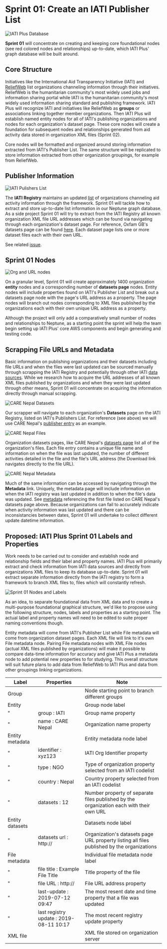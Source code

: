 # Sprint 01: Create an IATI Publisher List

![IATI Plus Database](https://github.com/Humanitarian-AI/IATIPlus/blob/main/Media/IATIPlus_sprints.png)

**Sprint 01** will concentrate on creating and keeping core foundational nodes (see red colored nodes and relationships) up-to-date, which IATI Plus' graph database will be built around.

## Core Structure

Initiatives like the International Aid Transparency Initiative (IATI) and [ReliefWeb](https://reliefweb.int/organization/acmad) list organizations channeling information through their initiatives. ReliefWeb is the humanitarian community's most widely used jobs and information sharing portal while IATI is the humanitarian community's most widely used information sharing standard and publishing framework. IATI Plus will recognize IATI and initiatives like ReliefWeb as **groups** or associations linking together member organizations. Then IATI Plus will establish named entity nodes for all of IATI's publishing organizations and nodes for each organization's dataset page. These core nodes will create a foundation for subsequent nodes and relationships generated from aid activity data stored in organization XML files (Sprint 02).

Core nodes will be formatted and organized around storing information extracted from IATI's Publisher List. The same structure will be replicated to store information extracted from other organization groupings, for example from ReliefWeb.

## Publisher Information

![IATI Pulishers List](https://github.com/Humanitarian-AI/IATIPlus/blob/main/Media/Publishers_List.png)

The **IATI Registry** maintains an updated [list](https://www.iatiregistry.org/publisher/) of organizations channeling aid activity information through the framework. Sprint 01 will tackle how to extract and store up-to-date list information in our Neptune graph database. As a side project Sprint 01 will try to extract from the IATI Registry all known organization XML file URL addresses which can be found via navigating through each organization's dataset page. For reference, Oxfam GB's datasets page can be found [here](https://iatiregistry.org/publisher/oxfamgb). Each dataset page lists one or more dataset files each with their own URL.

See related [issue](https://github.com/Humanitarian-AI/IATIPlus/issues/9).

## Sprint 01 Nodes

![Org and URL nodes](https://github.com/Humanitarian-AI/IATIPlus/blob/main/Media/Sprint01_nodes.png)

On a granular level, Sprint 01 will create approximately 1400 organization **entity** nodes and a corresponding number of **datasets page** nodes. Entity nodes will include properties found on IATI's Publisher List and break out a datasets page node with the page's URL address as a property. The page nodes will branch out nodes corresponding to XML files published by the organizations each with their own unique URL address as a property.

Although the project will only add a comparatively small number of nodes and relationships to Neptune, as a starting point the sprint will help the team begin setting up IATI Plus' core AWS components and begin generating and testing code.

## Scrapping File URLs and Metadata

Basic information on publishing organizations and their datasets including file URLs and when the files were last updated can be sourced manually through scrapping the IATI Registry and potentially through other IATI [data sources](https://iatistandard.org/en/using-data/). While we research how to acquire the URL addresses of all known XML files published by organizations and when they were last updated through other means, Sprint 01 will concentrate on acquiring the information directly through manual scrapping.

![CARE Nepal Datasets](https://github.com/Humanitarian-AI/IATIPlus/blob/main/Media/CARENepal_datasets.png)

Our scrapper will navigate to each organization's **Datasets** page on the IATI Registry, listed on IATI's Publishers List. For reference (see above) we will use CARE Nepal's [publisher entry](https://www.iatiregistry.org/publisher/?q=cnepal&sort=title+asc) as an example.

![CARE Nepal Files](https://github.com/Humanitarian-AI/IATIPlus/blob/main/Media/CARENepal_files.png)

Organization datasets pages, like CARE Nepal's [datasets page](https://www.iatiregistry.org/publisher/cnepal) list all of the organization's files. Each file entry contains a unique file name and information on when the file was last updated, the number of different activities detailed in the file and the file's URL address (the Download link navigates directly to the file URL).

![CARE Nepal Metadata](https://github.com/Humanitarian-AI/IATIPlus/blob/main/Media/CARENepal_metadata.png)

Much of the same information can be accessed by navigating through the **Metadata** link. Uniquely, the metadata page will include information on when the IATI registry was last updated in addition to when the file's data was updated. See [metadata](https://www.iatiregistry.org/dataset/cnepal-activities) referencing the first file listed on CARE Nepal's datasets page above. Because organizations can fail to accurately indicate when activity information was last updated and there can be inconsistancies between dates, Sprint 01 will undertake to collect different update datetime information.

## Proposed: IATI Plus Sprint 01 Labels and Properties

Work needs to be carried out to consider and establish node and relationship fields and their label and property names. IATI Plus will primarily extract and check information from IATI data sources and directly from organizations XML files to keep its database up-to-date. Sprint 01 will extract separate information directly from the IATI registry to form a framework to branch XML files to, files which will constantly refresh.

![Sprint 01 Nodes and Labels](https://github.com/Humanitarian-AI/IATIPlus/blob/main/Media/Sprint01_labels.png)

As an idea, to separate foundational data from XML data and to create a multi-purpose foundational graphical structure, we'd like to propose using the following structure, nodes, labels and properties as a starting point. The actual label and property names will need to be edited to suite proper naming conventions though.

Entity metadata will come from IATI's Publisher List while File metadata will come from organization dataset pages. Each XML file will link to it's own File metadata node. Pairing File metadata nodes with XML File nodes (actual XML files published by organizations) will make it possible to compare data-time information for accuracy and give IATI Plus a metadata node to add potential new properties to for studying. This overall structure will suit future plans to add data from ReliefWeb to IATI Plus and data from other groupings linking organizations.

Label | Properties | Note
--- | --- | ---
Group | | Node starting point to branch different groups
Entity | | Group node label
" | group : IATI | Group name property
" | name : CARE Nepal | Organization name property
Entity metadata | | Entity metadata node label
" | identifier : xyz123 | IATI Org Identifier property
" | type : NGO | Type of organization property selected from an IATI codelist
" | country : Nepal | Country property selected from an IATI codelist
" | datasets : 12 | Number property of separate files published by the organization each with their own URL
Entity datasets | | Datasets node label
" | datasets url : http:// | Organization's datasets page URL property listing all files published by the organizations
File metadata | | Individual file metadata node label
" | file title : Example File Title | Title property of the file
" | file URL : http:// | File URL address property
" | last-update : 2019-07-12 09:47 | The most resent date and time property that a file was updated
" | last registry update : 2019-08-11 10:17 | The most recent registry update property
XML file | | XML file stored on organization server

